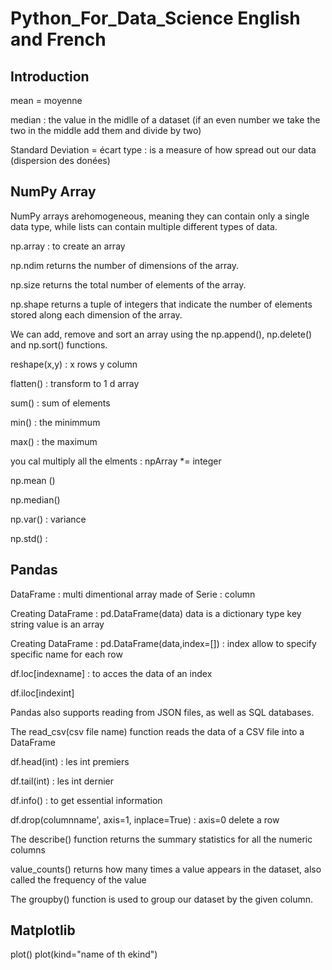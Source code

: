 # Python_For_Data_Science English and French

## Introduction

mean = moyenne 

median : the value in the midlle of a dataset (if an even number we take the two in the middle add them and divide by two)

Standard Deviation = écart type : is a measure of how spread out our data (dispersion des donées)

## NumPy Array

NumPy arrays arehomogeneous, meaning they can contain only a single data type, while lists can contain multiple different types of data.

np.array : to create an array

np.ndim returns the number of dimensions of the array.

np.size returns the total number of elements of the array.

np.shape returns a tuple of integers that indicate the number of elements stored along each dimension of the array. 

We can add, remove and sort an array using the np.append(), np.delete() and np.sort() functions. 

reshape(x,y) : x rows y column
 
flatten() : transform to 1 d array
 
sum()  : sum of elements
 
min() : the minimmum

max() : the maximum

you cal multiply all the elments : npArray *= integer

 np.mean ()
 
 np.median()
 
 np.var() : variance 
 
 np.std() : 

 ## Pandas
 
 DataFrame : multi dimentional array made of Serie : column
 
 Creating DataFrame : pd.DataFrame(data) data is a dictionary type key string value is an array
 
 Creating DataFrame : pd.DataFrame(data,index=[]) : index allow to specify specific name for each row
  
 df.loc[indexname] : to acces the data of an index
 
 df.iloc[indexint]
 
 Pandas also supports reading from JSON files, as well as SQL databases.
 
 The read_csv(csv file name) function reads the data of a CSV file into a DataFrame
 
 df.head(int) : les int premiers 
 
 df.tail(int) : les int dernier
 
 df.info() : to get essential information
 
 df.drop(columnname', axis=1, inplace=True) : axis=0 delete a row
 
 The describe() function returns the summary statistics for all the numeric columns
 
 value_counts() returns how many times a value appears in the dataset, also called the frequency of the value
 
 The groupby() function is used to group our dataset by the given column. 
 
## Matplotlib

plot()
plot(kind="name of th ekind")
